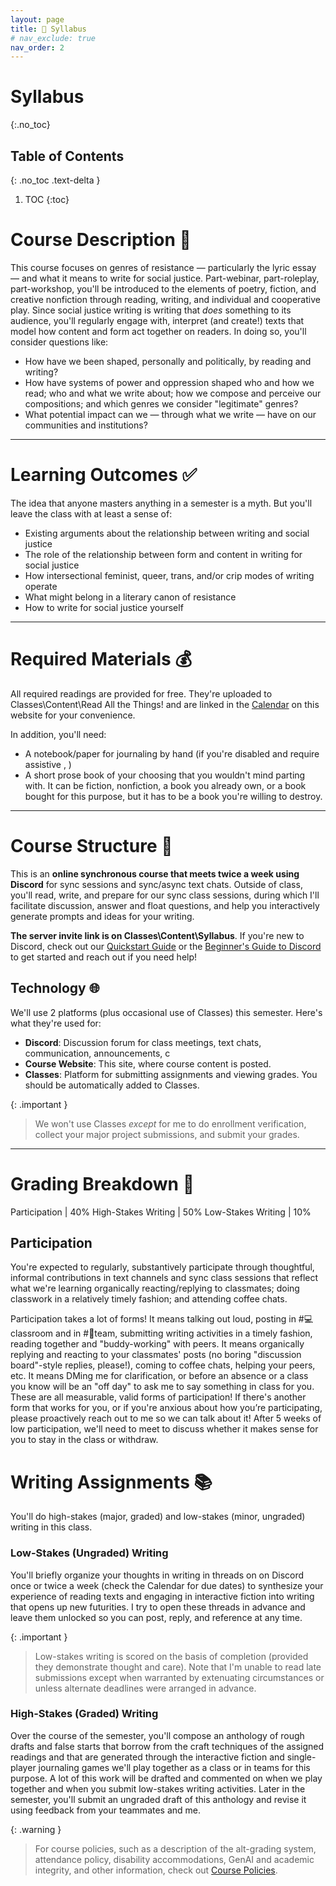 ```yaml
---
layout: page
title: 📖 Syllabus
# nav_exclude: true
nav_order: 2
---
```


# Syllabus

{:.no_toc}

## Table of Contents
{: .no_toc .text-delta }

1. TOC
{:toc}

# Course Description 🧐

This course focuses on genres of resistance &mdash; particularly the lyric essay &mdash; and what it means to write for social justice. Part-webinar, part-roleplay, part-workshop, you'll be introduced to the elements of poetry, fiction, and creative nonfiction through reading, writing, and individual and cooperative play. Since social justice writing is writing that _does_ something to its audience, you'll regularly engage with, interpret (and create!) texts that model how content and form act together on readers. In doing so, you'll consider questions like: 

- How have we been shaped, personally and politically, by reading and writing? 
- How have systems of power and oppression shaped who and how we read; who and what we write about; how we compose and perceive our compositions; and which genres we consider "legitimate" genres?
- What potential impact can we &mdash; through what we write &mdash; have on our communities and institutions? 

---

# Learning Outcomes ✅

The idea that anyone masters anything in a semester is a myth. But you'll leave the class with at least a sense of:

- Existing arguments about the relationship between writing and social justice
- The role of the relationship between form and content in writing for social justice
- How intersectional feminist, queer, trans, and/or crip modes of writing operate
- What might belong in a literary canon of resistance
- How to write for social justice yourself

---

# Required Materials 💰

All required readings are provided for free. They're uploaded to Classes\Content\Read All the Things! and are linked in the [Calendar](/calendar.md) on this website for your convenience.

In addition, you'll need: 

- A notebook/paper for journaling by hand (if you're disabled and require assistive , )
- A short prose book of your choosing that you wouldn't mind parting with. It can be fiction, nonfiction, a book you already own, or a book bought for this purpose, but it has to be a book you're willing to destroy.

---

# Course Structure 🍎

This is an **online synchronous course that meets twice a week using Discord** for sync sessions and sync/async text chats. Outside of class, you'll read, write, and prepare for our sync class sessions, during which I'll facilitate discussion, answer and float questions, and help you interactively generate prompts and ideas for your writing.

**The server invite link is on Classes\Content\Syllabus**. If you're new to Discord, check out our [Quickstart Guide](https://visforvali.github.io/discord/) or the [Beginner's Guide to Discord](https://support.discord.com/hc/en-us/articles/360045138571-Beginner-s-Guide-to-Discord) to get started and reach out if you need help!

## Technology 🌐

We'll use 2 platforms (plus occasional use of Classes) this semester. Here's what they're used for:

- **Discord**: Discussion forum for class meetings, text chats, communication, announcements, c
- **Course Website**: This site, where course content is posted.
- **Classes**: Platform for submitting assignments and viewing grades. You should be automatically added to Classes.

{: .important }
> We won't use Classes *except* for me to do enrollment verification, collect your major project submissions, and submit your grades.

---

# Grading Breakdown 💯

Participation | 40%
High-Stakes Writing | 50%
Low-Stakes Writing | 10%

## Participation 

You're expected to regularly, substantively participate through thoughtful, informal contributions in text channels and sync class sessions that reflect what we're learning organically reacting/replying to classmates; doing classwork in a relatively timely fashion; and attending coffee chats.

Participation takes a lot of forms! It means talking out loud, posting in #💻classroom and in #🔢team, submitting writing activities in a timely fashion, reading together and "buddy-working" with peers. It means organically replying and reacting to your classmates' posts (no boring "discussion board"-style replies, please!), coming to coffee chats, helping your peers, etc. It means DMing me for clarification, or before an absence or a class you know will be an "off day" to ask me to say something in class for you. These are all measurable, valid forms of participation! If there's another form that works for you, or if you're anxious about how you’re participating, please proactively reach out to me so we can talk about it! After 5 weeks of low participation, we'll need to meet to discuss whether it makes sense for you to stay in the class or withdraw.

# Writing Assignments 📚

You'll do high-stakes (major, graded) and low-stakes (minor, ungraded) writing in this class.

### Low-Stakes (Ungraded) Writing

You'll briefly organize your thoughts in writing in threads on on Discord once or twice a week (check the Calendar for due dates) to synthesize your experience of reading texts and engaging in interactive fiction into writing that opens up new futurities. I try to open these threads in advance and leave them unlocked so you can post, reply, and reference at any time.

{: .important }
> Low-stakes writing is scored on the basis of completion (provided they demonstrate thought and care). Note that I'm unable to read late submissions except when warranted by extenuating circumstances or unless alternate deadlines were arranged in advance.

### High-Stakes (Graded) Writing

Over the course of the semester, you'll compose an anthology of rough drafts and false starts that borrow from the craft techniques of the assigned readings and that are generated through the interactive fiction and single-player journaling games we'll play together as a class or in teams for this purpose. A lot of this work will be drafted and commented on when we play together and when you submit low-stakes writing activities. Later in the semester, you'll submit an ungraded draft of this anthology and revise it using feedback from your teammates and me. 

{: .warning }
> For course policies, such as a description of the alt-grading system, attendance policy, disability accommodations, GenAI and academic integrity, and other information, check out [Course Policies](/policies.md).